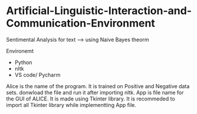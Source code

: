 # Artificial-Linguistic-Interaction-and-Communication-Environment
Sentimental Analysis for text --> using Naive Bayes theorm 

Environemt 
 - Python 
 - nltk
 - VS code/ Pycharm

Alice is the name of the program. It is trained on Positive and Negative data sets.
donwload the file and run it after importing nltk.
App is file name for the GUI of ALICE. It is made using Tkinter library. It is recommeded to import all Tkinter library while implementting App file.
